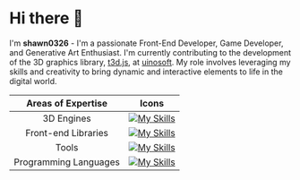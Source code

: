 # Hi there 👋

I'm **shawn0326** - I'm a passionate Front-End Developer, Game Developer, and Generative Art Enthusiast.
I'm currently contributing to the development of the 3D graphics library, [t3d.js](https://github.com/uinosoft/t3d.js), at [uinosoft](https://github.com/uinosoft).
My role involves leveraging my skills and creativity to bring dynamic and interactive elements to life in the digital world.

|Areas of Expertise|Icons|
|:--:|:--:|
|3D Engines|[![My Skills](https://skillicons.dev/icons?i=threejs,godot,unity,unreal,p5js)](https://skillicons.dev)|
|Front-end Libraries|[![My Skills](https://skillicons.dev/icons?i=rollupjs,vite,vue,electron)](https://skillicons.dev)|
|Tools|[![My Skills](https://skillicons.dev/icons?i=blender,vscode,nodejs,npm,pnpm,github)](https://skillicons.dev)|
|Programming Languages|[![My Skills](https://skillicons.dev/icons?i=js,ts,html,css,md,wasm,workers)](https://skillicons.dev)|

<!--
<details>
  <summary>Github Stats ⚡</summary>
  
  <a href="#">![Github stats](https://github-readme-stats.vercel.app/api?username=shawn0326&theme=blueberry&count_private=true&hide_border=true&line_height=20)</a>
  <a href="#">![Top Langs](https://github-readme-stats.vercel.app/api/top-langs/?username=shawn0326&layout=compact&theme=blueberry&count_private=true&hide_border=true)</a>
  <a href="#">![Contribution stats](https://github-contributor-stats.vercel.app/api?username=shawn0326)</a>
</details>
-->
